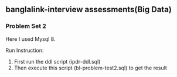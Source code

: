 ## banglalink-interview assessments(Big Data)
### Problem Set 2

Here I used Mysql 8.

Run Instruction:
1. First run the ddl script (ipdr-ddl.sql)
2. Then execute this script (bl-problem-test2.sql) to get the result
